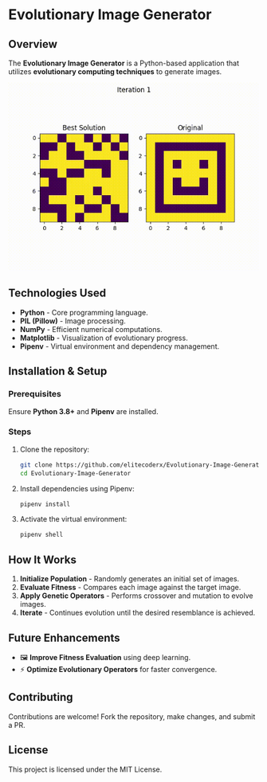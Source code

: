 # Evolutionary Image Generator

## Overview
The **Evolutionary Image Generator** is a Python-based application that utilizes **evolutionary computing techniques** to generate images. 

<p align="center">
  <img src="evolution.gif" alt="Evolution Process" width="600">
</p>

## Technologies Used
- **Python** - Core programming language.
- **PIL (Pillow)** - Image processing.
- **NumPy** - Efficient numerical computations.
- **Matplotlib** - Visualization of evolutionary progress.
- **Pipenv** - Virtual environment and dependency management.

## Installation & Setup
### Prerequisites
Ensure **Python 3.8+** and **Pipenv** are installed.

### Steps
1. Clone the repository:
   ```sh
   git clone https://github.com/elitecoderx/Evolutionary-Image-Generator.git
   cd Evolutionary-Image-Generator
   ```
2. Install dependencies using Pipenv:
   ```sh
   pipenv install
   ```
3. Activate the virtual environment:
   ```sh
   pipenv shell
   ```

## How It Works
1. **Initialize Population** - Randomly generates an initial set of images.
2. **Evaluate Fitness** - Compares each image against the target image.
3. **Apply Genetic Operators** - Performs crossover and mutation to evolve images.
4. **Iterate** - Continues evolution until the desired resemblance is achieved.

## Future Enhancements
- 🖼 **Improve Fitness Evaluation** using deep learning.
- ⚡ **Optimize Evolutionary Operators** for faster convergence.

## Contributing
Contributions are welcome! Fork the repository, make changes, and submit a PR.

## License
This project is licensed under the MIT License.

